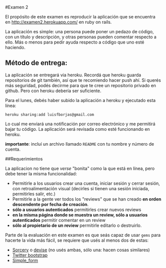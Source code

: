 #Examen 2

El propósito de este examen es reproducir la aplicación que se encuentra en <http://examen2.herokuapp.com/> en ruby on rails.

La aplicación es simple: una persona puede poner un pedazo de código, con un título y descripción, y otras personas pueden comentar respecto a ello. Más o menos para pedir ayuda respecto a código que uno esté haciendo.

## Método de entrega:

La aplicación se entregará via heroku. Recordá que heroku guarda repositorios de git también, así que te recomiendo hacer push ahí. Si querés más seguridad, podés decirme para que te cree un repositorio privado en github. Pero con heroku debería ser suficiente.

Para el lunes, debés haber subido la aplicación a heroku y ejecutado esta línea:

    heroku sharing:add luisfborjas@gmail.com
    
Lo cual me enviará una notificación por correo electrónico y me permitirá bajar tu código. La aplicación será revisada como esté funcionando en heroku.

__importante__: incluí un archivo llamado `README` con tu nombre y número de cuenta.

##Requerimientos

La aplicacion no tiene que _verse_ "bonita" como la que está en línea, pero debe tener la misma funcionalidad:

* Permitirle a los usuarios crear una cuenta, iniciar sesión y cerrar sesión, con retroalimentación visual (decirles si tienen una sesión iniciada, permitirles salir, etc.)
* Permitirle a la gente ver todos los "reviews" que se han creado __en orden descendente por fecha de creación__.
* __sólo a usuarios autenticados__ permitirles crear nuevos reviews 
* __en la misma página donde se muestra un review, sólo a usuarios autenticados__ permitir comentar en un review
* __sólo al propietario de un review__ permitirle editarlo o destruirlo.


Parte de la evaluación en este examen es que seás capaz de usar `gems` para hacerte la vida más fácil, se requiere que usés al menos dos de estas:

* [Sorcery](https://github.com/NoamB/sorcery) o [devise](https://github.com/plataformatec/devise) (no usés ambas, sólo una: hacen cosas similares)
* [Twitter bootstrap](https://github.com/seyhunak/twitter-bootstrap-rails)
* [Simple_form](http://github.com/plataformatec/simple_form)

